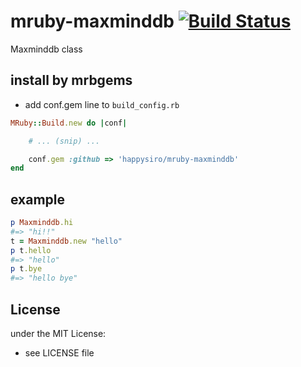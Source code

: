 # mruby-maxminddb   [![Build Status](https://travis-ci.org/happysiro/mruby-maxminddb.svg?branch=master)](https://travis-ci.org/happysiro/mruby-maxminddb)
Maxminddb class
## install by mrbgems
- add conf.gem line to `build_config.rb`

```ruby
MRuby::Build.new do |conf|

    # ... (snip) ...

    conf.gem :github => 'happysiro/mruby-maxminddb'
end
```
## example
```ruby
p Maxminddb.hi
#=> "hi!!"
t = Maxminddb.new "hello"
p t.hello
#=> "hello"
p t.bye
#=> "hello bye"
```

## License
under the MIT License:
- see LICENSE file
